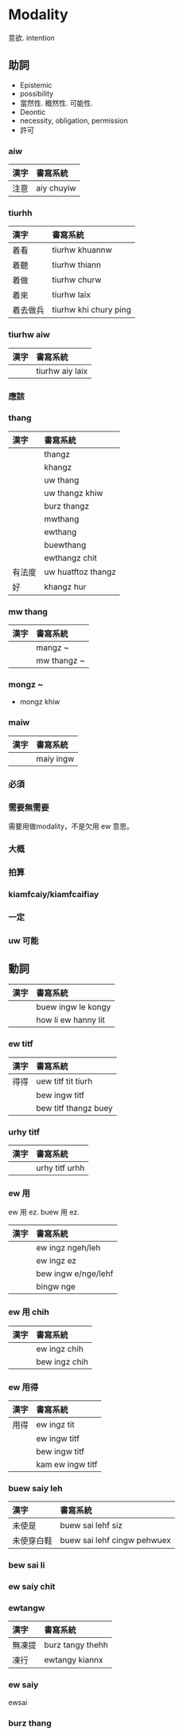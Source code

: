 # Modality

意欲. intention

## 助詞

* Epistemic
 * possibility
 * 當然性. 概然性. 可能性.
* Deontic
 * necessity, obligation, permission
 * 許可

### aiw

| 漢字 | 書寫系統 |
| :--- | :--- |
| 注意 | aiy chuyiw |

### tiurhh

| 漢字 | 書寫系統 |
| :--- | :--- |
| 着看 | tiurhw khuannw |
| 着聽 | tiurhw thiann |
| 着做 | tiurhw churw |
| 着來 | tiurhw laix |
| 着去做兵 | tiurhw khi chury ping |

### tiurhw aiw

| 漢字 | 書寫系統 |
| :--- | :--- |
|| tiurhw aiy laix |

### 應該

### thang

| 漢字 | 書寫系統 |
| :--- | :--- |
|| thangz |
|| khangz |
|| uw thang |
|| uw thangz khiw |
|| burz thangz |
|| mwthang |
|| ewthang |
|| buewthang |
|| ewthangz chit |
| 有法度 | uw huatftoz thangz |
| 好 | khangz hur |

### mw thang

| 漢字 | 書寫系統 |
| :--- | :--- |
|| mangz ~ |
|| mw thangz ~ |

### mongz ~

* mongz khiw

### maiw

| 漢字 | 書寫系統 |
| :--- | :--- |
|| maiy ingw |

### 必須

### 需要無需要

需要用做modality，不是欠用 ew 意思。

### 大概

### 拍算

### kiamfcaiy/kiamfcaifiay

### 一定

### uw 可能

## 動詞

| 漢字 | 書寫系統 |
| :--- | :--- |
|| buew ingw le kongy  |
|| how li ew hanny lit |

### ew titf

| 漢字 | 書寫系統 |
| :--- | :--- |
| 得得 | uew titf tit tiurh  |
|| bew ingw titf |
|| bew titf thangz buey |

### urhy titf

| 漢字 | 書寫系統 |
| :--- | :--- |
|| urhy titf urhh |

### ew 用

ew 用 ez. buew 用 ez.

| 漢字 | 書寫系統 |
| :--- | :--- |
|| ew ingz ngeh/leh |
|| ew ingz ez |
|| bew ingw e/nge/lehf |
|| bingw nge |

### ew 用 chih

| 漢字 | 書寫系統 |
| :--- | :--- |
|| ew ingz chih |
|| bew ingz chih |

### ew 用得

| 漢字 | 書寫系統 |
| :--- | :--- |
| 用得 | ew ingz tit |
|| ew ingw titf |
|| bew ingw titf |
|| kam ew ingw titf |

### buew saiy leh

| 漢字 | 書寫系統 |
| :--- | :--- |
| 未使是 | buew sai lehf siz |
| 未使穿白鞋 | buew sai lehf cingw pehwuex |

### bew sai li

### ew saiy chit

### ewtangw

| 漢字 | 書寫系統 |
| :--- | :--- |
| 無凍提 | burz tangy thehh |
| 凍行 | ewtangy kiannx |

### ew saiy

ewsai

### burz thang
